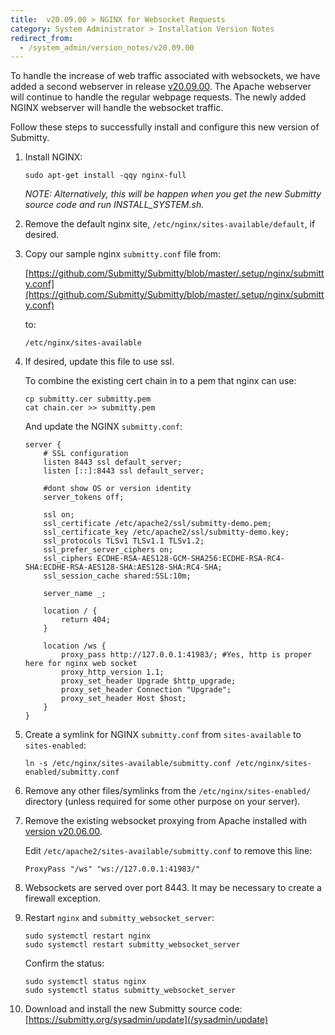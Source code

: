 ```yaml
---
title:  v20.09.00 > NGINX for Websocket Requests
category: System Administrator > Installation Version Notes
redirect_from:
  - /system_admin/version_notes/v20.09.00
---
```


To handle the increase of web traffic associated with websockets, we
have added a second webserver in release
[v20.09.00](https://github.com/Submitty/Submitty/releases/v20.09.00).  The Apache
webserver will continue to handle the regular webpage requests.
The newly added NGINX webserver will handle the websocket traffic.

Follow these steps to successfully install and configure this new
version of Submitty.


1. Install NGINX:  

   ```
   sudo apt-get install -qqy nginx-full
   ```

   _NOTE: Alternatively, this will be happen when you get the new
   Submitty source code and run INSTALL_SYSTEM.sh._
   

2. Remove the default nginx site, `/etc/nginx/sites-available/default`, if desired.


3. Copy our sample nginx `submitty.conf` file from:

   [https://github.com/Submitty/Submitty/blob/master/.setup/nginx/submitty.conf](https://github.com/Submitty/Submitty/blob/master/.setup/nginx/submitty.conf)

   to:

   `/etc/nginx/sites-available`


4. If desired, update this file to use ssl.

   To combine the existing cert chain in to a pem that nginx can use:

   ```
   cp submitty.cer submitty.pem
   cat chain.cer >> submitty.pem 
   ```

   And update the NGINX `submitty.conf`:
   

   ```
   server {
       # SSL configuration
       listen 8443 ssl default_server;
       listen [::]:8443 ssl default_server;

       #dont show OS or version identity
       server_tokens off; 

       ssl on;
       ssl_certificate /etc/apache2/ssl/submitty-demo.pem;
       ssl_certificate_key /etc/apache2/ssl/submitty-demo.key;
       ssl_protocols TLSv1 TLSv1.1 TLSv1.2;
       ssl_prefer_server_ciphers on;
       ssl_ciphers ECDHE-RSA-AES128-GCM-SHA256:ECDHE-RSA-RC4-SHA:ECDHE-RSA-AES128-SHA:AES128-SHA:RC4-SHA;
       ssl_session_cache shared:SSL:10m;

       server_name _;

       location / {
           return 404;
       }

       location /ws {
           proxy_pass http://127.0.0.1:41983/; #Yes, http is proper here for nginx web socket
           proxy_http_version 1.1;
           proxy_set_header Upgrade $http_upgrade;
           proxy_set_header Connection "Upgrade";
           proxy_set_header Host $host;
       }
   }
   ```

5.  Create a symlink for NGINX `submitty.conf` from `sites-available` to `sites-enabled`:

    ```
    ln -s /etc/nginx/sites-available/submitty.conf /etc/nginx/sites-enabled/submitty.conf
    ```

6.  Remove any other files/symlinks from the
    `/etc/nginx/sites-enabled/` directory (unless required for some
    other purpose on your server).
    

7. Remove the existing websocket proxying from Apache installed with
   [version v20.06.00](/sysadmin/version_notes/v20.06.00).

   Edit `/etc/apache2/sites-available/submitty.conf` to remove this line:

   ```
   ProxyPass "/ws" "ws://127.0.0.1:41983/"
   ```


8. Websockets are served over port 8443.  It may be necessary to create a firewall exception.


9. Restart `nginx` and `submitty_websocket_server`:

   ```
   sudo systemctl restart nginx
   sudo systemctl restart submitty_websocket_server
   ```

   Confirm the status:

   ```
   sudo systemctl status nginx
   sudo systemctl status submitty_websocket_server
   ```


10. Download and install the new Submitty source code:
   [https://submitty.org/sysadmin/update](/sysadmin/update)
